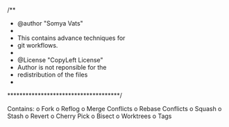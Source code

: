 /**
  * @author "Somya Vats"
  *
  * This contains advance techniques for
  * git workflows.
  *
  * @License "CopyLeft License"
  * Author is not reponsible for the 
  * redistribution of the files
  * 
  *************************************/

  Contains:
  o Fork
  o Reflog
  o Merge Conflicts
  o Rebase Conflicts
  o Squash
  o Stash
  o Revert 
  o Cherry Pick
  o Bisect
  o Worktrees
  o Tags